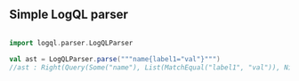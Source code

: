 ## Simple LogQL parser

```scala

import logql.parser.LogQLParser

val ast = LogQLParser.parse("""name{label1="val"}""")
//ast : Right(Query(Some("name"), List(MatchEqual("label1", "val")), Nil))
```